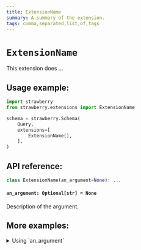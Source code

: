 ```yaml
---
title: ExtensionName
summary: A summary of the extension.
tags: comma,separated,list,of,tags
---
```


# `ExtensionName`

This extension does ...

## Usage example:

```python
import strawberry
from strawberry.extensions import ExtensionName

schema = strawberry.Schema(
    Query,
    extensions=[
        ExtensionName(),
    ],
)
```

## API reference:

```python
class ExtensionName(an_argument=None): ...
```

#### `an_argument: Optional[str] = None`

Description of the argument.

## More examples:

<details>
  <summary>Using `an_argument`</summary>

```python
import strawberry
from strawberry.extensions import ValidationCache

schema = strawberry.Schema(
    Query,
    extensions=[
        ExtensionName(an_argument="something"),
    ],
)
```

</details>
